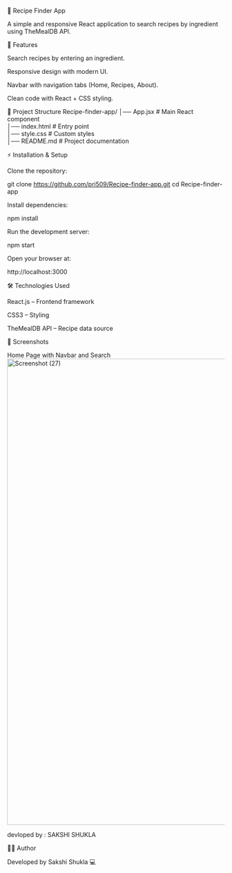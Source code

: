 🍲 Recipe Finder App

A simple and responsive React application to search recipes by ingredient using TheMealDB API.

🚀 Features

Search recipes by entering an ingredient.

Responsive design with modern UI.

Navbar with navigation tabs (Home, Recipes, About).

Clean code with React + CSS styling.

📂 Project Structure
Recipe-finder-app/
│── App.jsx        # Main React component  
│── index.html     # Entry point  
│── style.css      # Custom styles  
│── README.md      # Project documentation  

⚡ Installation & Setup

Clone the repository:

git clone https://github.com/pri509/Recipe-finder-app.git
cd Recipe-finder-app


Install dependencies:

npm install


Run the development server:

npm start


Open your browser at:

http://localhost:3000

🛠️ Technologies Used

React.js – Frontend framework

CSS3 – Styling

TheMealDB API – Recipe data source

📸 Screenshots

Home Page with Navbar and Search
<img width="1920" height="1080" alt="Screenshot (27)" src="https://github.com/user-attachments/assets/77ae08bd-9ae9-42d3-8845-666a7b0b4335" />

devloped by : SAKSHI SHUKLA

👩‍💻 Author

Developed by Sakshi Shukla 💻
